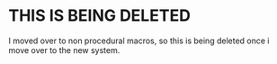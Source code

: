 # THIS IS BEING DELETED

I moved over to non procedural macros, so this is being deleted once i move over to the new system.